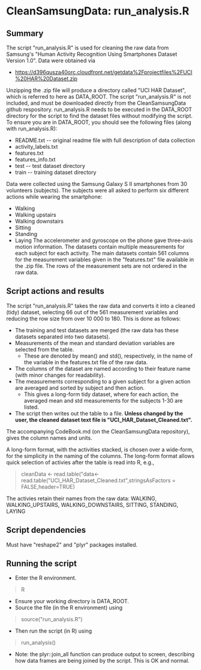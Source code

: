 # CleanSamsungData: run_analysis.R

## Summary

The script "run_analysis.R" is used for cleaning the raw data from Samsung's "Human
Activity Recognition Using Smartphones Dataset Version 1.0". Data were obtained
via 
* https://d396qusza40orc.cloudfront.net/getdata%2Fprojectfiles%2FUCI%20HAR%20Dataset.zip 

Unzipping the .zip file will produce a directory called "UCI HAR Dataset",
which is referred to here as DATA_ROOT.  The script "run_analysis.R" is not
included, and must be downloaded directly from the CleanSamsungData
github respository. run_analysis.R needs to be executed in the
DATA_ROOT directory for the script to find the dataset files without modifying the script. 
To ensure you are in DATA_ROOT, you should see the following files (along with run_analysis.R):
* README.txt -- original readme file with full description of data collection
* activity_labels.txt
* features.txt
* features_info.txt
* test -- test dataset directory 
* train -- training dataset directory

Data were collected using the Samsung Galaxy S II smartphones from 30 volunteers
(subjects).  The subjects were all asked to perform six different actions while wearing the smartphone:
* Walking
* Walking upstairs
* Walking downstairs
* Sitting
* Standing
* Laying
The accelerometer and gyroscope on the phone gave three-axis motion information. The datasets contain 
multiple measurements for each subject for each activity. The main datasets contain 561 columns for
the measurement variables given in the "features.txt" file available in the .zip file. The rows of 
the measurement sets are not ordered in the raw data.


## Script actions and results

The script "run_analysis.R" takes the raw data and converts it into a cleaned (tidy) dataset,
selecting 66 out of the 561 measurement variables and reducing the row size from over 10 000 to 
180.  This is done as follows:
* The training and test datasets are merged (the raw data has these datasets separated into two datasets).
* Measurements of the mean and standard deviation variables are selected from the table.  
  * These are denoted by mean() and std(), respectively, in the name of the variable in the features.txt file of the raw data. 
* The columns of the dataset are named according to their feature name (with minor changes for readability). 
* The measurements corresponding to a given subject for a given action are averaged and sorted by subject and then action.
  * This gives a long-form tidy dataset, where for each action, the averaged mean and std measurements for the subjects 1-30 are listed. 
* The script then writes out the table to a file.  **Unless changed by the user, the cleaned dataset text file is "UCI_HAR_Dataset_Cleaned.txt".** 

The accompanying CodeBook.md (on the CleanSamsungData repository), gives the column names and units. 

A long-form format, with the activities stacked, is chosen over a wide-form, for the simplicity in the naming of the columns.
The long-form format allows quick selection of activies after the table is read into R, e.g.,
> cleanData <- read.table("data<-read.table("UCI_HAR_Dataset_Cleaned.txt",stringsAsFactors = FALSE,header=TRUE)

The activies retain their names from the raw data: WALKING, WALKING_UPSTAIRS, WALKING_DOWNSTAIRS, SITTING, STANDING, LAYING


## Script dependencies

Must have "reshape2" and "plyr" packages installed. 

## Running the script

* Enter the R environment.
> R
* Ensure your working directory is DATA_ROOT. 
* Source the file (in the R environment) using
> source("run_analysis.R")
* Then run the script (in R)  using
> run_analysis()

* Note: the plyr::join_all function can produce output to screen, describing how data frames
are being joined by the script.  This is OK and normal. 

